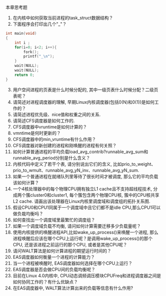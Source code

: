 本章思考题

1. 在内核中如何获取当前进程的task\_struct数据结构？
2. 下面程序会打印出几个"\_"？

```cpp
int main(void)
{
    int i ;
    for(i=0; i<2; i++){
        fork();
        printf("_\n");
    }
    wait(NULL);
    wait(NULL);
    return 0;
}
```

3. 用户空间进程的页表是什么时候分配的, 其中一级页表什么时候分配？二级页表呢？
4. 请简述对进程调度器的理解, 早期Linux内核调度器(包括0(N)和0(1))是如何工作的？
5. 请简述进程优先级、nice值和权重之间的关系. 
6. 请简述CFS调度器是如何工作的. 
7. CFS调度器中vruntime是如何计算的？
8. vmntime是何时更新的？
9. CFS调度器中的min\_vruntime有什么作用？
10. CFS调度器对新创建的进程和刚唤醒的进程有何关照？
11. 如何计算普通进程的平均负载load\_avg\_contrib?runnable\_avg\_sum和runnable\_avg\_period分别是什么含义？
12. 内核代码中定义了若干个表, 请分别说出它们的含义, 比如prio\_to\_weight、prio\_to\_wmult、runnable\_avg\_yN\_inv、runnable\_avg\_yN\_sum.
13. 如果一个普通进程在就绪队列里等待了很长时间才被调度, 那么它的平均负载该如何计算？
14. 一个4核处理器中的每个物理CPU拥有独立L1 cache且不支持超线程技术, 分成两个簇cluster0和cluster1, 每个簇包含两个物理CPU核, 簇中的CPU核共享L2 cache. 请画出该处理器在Linux内核里调度域和调度组的拓扑关系图. 
15. 假设CPU0和CPU1同属于一个调度域中且它们都不是idle CPU,那么CPU1可以做负栽均衡吗？
16. 如何查找出一个调度域里最繁忙的调度组？
17. 如果一个调度域负载不均衡, 请问如何计算需要迁移多少负载量呢？
18. 使用内核提供的唤醒进程API,比如wake\_up\_process()来唤醒一个进程, 那么进程唤醒后应该在哪个CPU上运行呢？是调用wake\_up\_process()的那个CPU, 还是该进程之前运行的那个CPU, 或者是其他CPU呢？
19. 请问WALT算法是如何计算进程的期望运行时间的？
20. EAS调度器如何衡量一个进程的计算能力？
21. 当一个进程被唤醒时, EAS调度器如何选择在哪个CPU上运行？
22. EAS调度器是否会做CPU间的负载均衡呢？
23. 目前在Linux 4.0内核中, CPU动态调频调压模块CPUFreq和进程调度器之间是如何协同工作的？有什么优缺点？
24. 在EAS调度器中, WALT算法计算出来的负载等信息有什么作用?